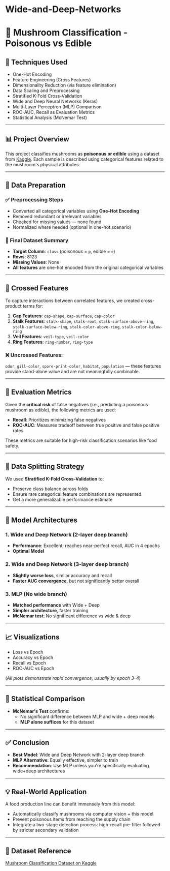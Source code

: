 # Wide-and-Deep-Networks

# 🍄 Mushroom Classification - Poisonous vs Edible

## 🧠 Techniques Used
- One-Hot Encoding
- Feature Engineering (Cross Features)
- Dimensionality Reduction (via feature elimination)
- Data Scaling and Preprocessing
- Stratified K-Fold Cross-Validation
- Wide and Deep Neural Networks (Keras)
- Multi-Layer Perceptron (MLP) Comparison
- ROC-AUC, Recall as Evaluation Metrics
- Statistical Analysis (McNemar Test)

---

## 📊 Project Overview

This project classifies mushrooms as **poisonous or edible** using a dataset from [Kaggle](https://www.kaggle.com/datasets/uciml/mushroom-classification/data). Each sample is described using categorical features related to the mushroom's physical attributes.

---

## 🧹 Data Preparation

### ✅ Preprocessing Steps
- Converted all categorical variables using **One-Hot Encoding**
- Removed redundant or irrelevant variables
- Checked for missing values — none found
- Normalized where needed (optional in one-hot scenario)

### 🧾 Final Dataset Summary
- **Target Column**: `class` (poisonous = `p`, edible = `e`)
- **Rows**: 8123
- **Missing Values**: None
- **All features** are one-hot encoded from the original categorical variables

---

## 🔗 Crossed Features

To capture interactions between correlated features, we created cross-product terms for:

1. **Cap Features**: `cap-shape`, `cap-surface`, `cap-color`
2. **Stalk Features**: `stalk-shape`, `stalk-root`, `stalk-surface-above-ring`, `stalk-surface-below-ring`, `stalk-color-above-ring`, `stalk-color-below-ring`
3. **Veil Features**: `veil-type`, `veil-color`
4. **Ring Features**: `ring-number`, `ring-type`

### ❌ Uncrossed Features:
`odor`, `gill-color`, `spore-print-color`, `habitat`, `population` — these features provide stand-alone value and are not meaningfully combinable.

---

## 🎯 Evaluation Metrics

Given the **critical risk** of false negatives (i.e., predicting a poisonous mushroom as edible), the following metrics are used:

- **Recall**: Prioritizes minimizing false negatives
- **ROC-AUC**: Measures tradeoff between true positive and false positive rates

These metrics are suitable for high-risk classification scenarios like food safety.

---

## 🧪 Data Splitting Strategy

We used **Stratified K-Fold Cross-Validation** to:
- Preserve class balance across folds
- Ensure rare categorical feature combinations are represented
- Get a more generalizable performance estimate

---

## 🧠 Model Architectures

### 1. **Wide and Deep Network (2-layer deep branch)**
- **Performance**: Excellent; reaches near-perfect recall, AUC in 4 epochs
- **Optimal Model**

### 2. **Wide and Deep Network (3-layer deep branch)**
- **Slightly worse loss**, similar accuracy and recall
- **Faster AUC convergence**, but not significantly better overall

### 3. **MLP (No wide branch)**
- **Matched performance** with Wide + Deep
- **Simpler architecture**, faster training
- **McNemar test**: No significant difference vs wide & deep

---

## 📈 Visualizations

- Loss vs Epoch
- Accuracy vs Epoch
- Recall vs Epoch
- ROC-AUC vs Epoch

(*All plots demonstrate rapid convergence, usually by epoch 3–4*)

---

## 🔬 Statistical Comparison

- **McNemar's Test** confirms:
  - No significant difference between MLP and wide + deep models
  - **MLP alone suffices** for this dataset

---

## ✅ Conclusion

- **Best Model**: Wide and Deep Network with 2-layer deep branch
- **MLP Alternative**: Equally effective, simpler to train
- **Recommendation**: Use MLP unless you're specifically evaluating wide+deep architectures

---

## 💡 Real-World Application

A food production line can benefit immensely from this model:
- Automatically classify mushrooms via computer vision + this model
- Prevent poisonous items from reaching the supply chain
- Integrate a two-stage detection process: high-recall pre-filter followed by stricter secondary validation

---

## 📁 Dataset Reference

[Mushroom Classification Dataset on Kaggle](https://www.kaggle.com/datasets/uciml/mushroom-classification/data)

